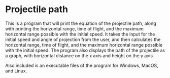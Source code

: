 # Projectile path
 
This is a program that will print the equation of the projectile path, along with printing the horizontal range, time of flight, and the maximum horizontal range possible with the initial speed. It takes the input for the initial speed and angle of projection from the user, and then calculates the horizontal range, time of flight, and the maximum horizontal range possible with the initial speed. The program also displays the path of the projectile as a graph, with horizontal distance on the x axis and height on the y axis.

Also included is an executable files of the program for Windows, MacOS, and Linux.
